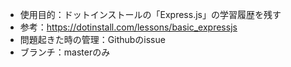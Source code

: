 * 使用目的：ドットインストールの「Express.js」の学習履歴を残す
* 参考：https://dotinstall.com/lessons/basic_expressjs
* 問題起きた時の管理：Githubのissue
* ブランチ：masterのみ